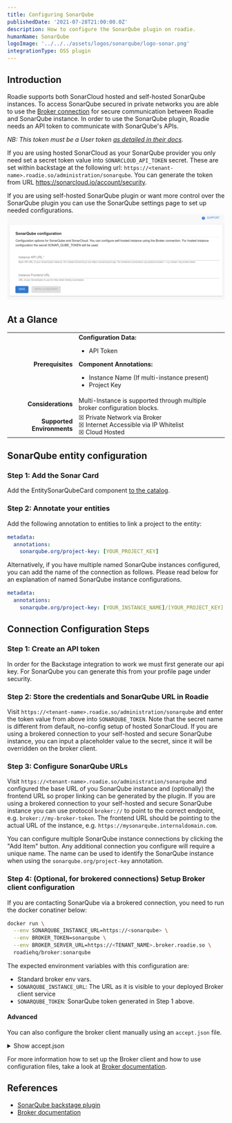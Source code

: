 ```yaml
---
title: Configuring SonarQube
publishedDate: '2021-07-28T21:00:00.0Z'
description: How to configure the SonarQube plugin on roadie.
humanName: SonarQube
logoImage: '../../../assets/logos/sonarqube/logo-sonar.png'
integrationType: OSS plugin
---
```


## Introduction

Roadie supports both SonarCloud hosted and self-hosted SonarQube instances. To access SonarQube secured in private networks you are able to use the [Broker connection](/docs/integrations/broker) for secure communication between Roadie and SonarQube instance.
In order to use the SonarQube plugin, Roadie needs an API token to communicate with SonarQube's APIs. 

*NB: This token must be a User token [as detailed in their docs](https://docs.sonarsource.com/sonarqube/latest/extension-guide/web-api/#authentication).*

If you are using hosted SonarCloud as your SonarQube provider you only need set a secret token value into `SONARCLOUD_API_TOKEN` secret. These are set within backstage at the following url: `https://<tenant-name>.roadie.so/administration/sonarqube`. You can generate the token from URL https://sonarcloud.io/account/security. 


If you are using self-hosted SonarQube plugin or want more control over the SonarQube plugin you can use the SonarQube settings page to set up needed configurations.
![SonarQube Config page.](./config_options.png)

## At a Glance

| | |
|---: | --- |
| **Prerequisites** | **Configuration Data:** <ul><li>API Token</li></ul> **Component Annotations:** <ul><li>Instance Name (If multi-instance present)</li><li>Project Key</li></ul> |
| **Considerations** | Multi-Instance is supported through multiple broker configuration blocks. |
| **Supported Environments** | ☒ Private Network via Broker <br /> ☒ Internet Accessible via IP Whitelist <br /> ☒ Cloud Hosted |

## SonarQube entity configuration

### Step 1: Add the Sonar Card

Add the EntitySonarQubeCard component [to the catalog](/docs/getting-started/updating-the-ui).

### Step 2: Annotate your entities

Add the following annotation to entities to link a project to the entity:

```yaml
metadata:
  annotations:
    sonarqube.org/project-key: [YOUR_PROJECT_KEY]
```

Alternatively, if you have multiple named SonarQube instances configured, you can add the name of the connection as follows. Please read below for an explanation of named SonarQube instance configurations.

```yaml
metadata:
  annotations:
    sonarqube.org/project-key: [YOUR_INSTANCE_NAME]/[YOUR_PROJECT_KEY]
```


## Connection Configuration Steps

### Step 1: Create an API token

In order for the Backstage integration to work we must first generate our api key. For SonarQube you can generate this from your profile page under security.

### Step 2: Store the credentials and SonarQube URL in Roadie
Visit `https://<tenant-name>.roadie.so/administration/sonarqube` and enter the token value from above into `SONARQUBE_TOKEN`. Note that the secret name is different from default, no-config setup of hosted SonarCloud. If you are using a brokered connection to your self-hosted and secure SonarQube instance, you can input a placeholder value to the secret, since it will be overridden on the broker client.


### Step 3: Configure SonarQube URLs
Visit `https://<tenant-name>.roadie.so/administration/sonarqube` and configured the base URL of you SonarQube instance and (optionally) the frontend URL so proper linking can be generated by the plugin. If you are using a brokered connection to your self-hosted and secure SonarQube instance you can use protocol `broker://` to point to the correct endpoint, e.g. `broker://my-broker-token`. The frontend URL should be pointing to the actual URL of the instance, e.g. `https://mysonarqube.internaldomain.com`.

You can configure multiple SonarQube instance connections by clicking the "Add Item" button. Any additional connection you configure will require a unique name. The name can be used to identify the SonarQube instance when using the `sonarqube.org/project-key` annotation.


### Step 4: (Optional, for brokered connections) Setup Broker client configuration
If you are contacting SonarQube via a brokered connection, you need to run the docker conatiner below:

```bash
docker run \
  --env SONARQUBE_INSTANCE_URL=https://<sonarqube> \
  --env BROKER_TOKEN=sonarqube \
  --env BROKER_SERVER_URL=https://<TENANT_NAME>.broker.roadie.so \
  roadiehq/broker:sonarqube
```

The expected environment variables with this configuration are:
* Standard broker env vars.
* `SONARQUBE_INSTANCE_URL`: The URL as it is visible to your deployed Broker client service
* `SONARQUBE_TOKEN`: SonarQube token generated in Step 1 above.

#### Advanced
You can also configure the broker client manually using an `accept.json` file.

<details>

<Summary>Show accept.json</Summary>

```JSON
{
  "private": [
    {
      "method": "GET",
      "path": "/api/components/show",
      "origin": "${SONARQUBE_INSTANCE_URL}",
      "auth": {
        "scheme": "basic",
        "token": "${SONARQUBE_TOKEN}:"
      }
    },
    {
      "method": "GET",
      "path": "/api/metrics/search",
      "origin": "${SONARQUBE_INSTANCE_URL}",
      "auth": {
        "scheme": "basic",
        "token": "${SONARQUBE_TOKEN}:"
      }
    },
    {
      "method": "GET",
      "path": "/api/measures/component",
      "origin": "${SONARQUBE_INSTANCE_URL}",
      "auth": {
        "scheme": "basic",
        "token": "${SONARQUBE_TOKEN}:"
      }
    }
  ],
  "public": [
    {
      "method": "any",
      "path": "/*"
    }
  ]
}
```
</details>  

For more information how to set up the Broker client and how to use configuration files, take a look at [Broker documentation](/docs/integrations/broker).



## References

- [SonarQube backstage plugin](https://www.npmjs.com/package/@backstage-community/plugin-sonarqube/)
- [Broker documentation](/docs/integrations/broker)
